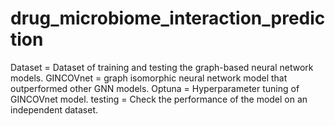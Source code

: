 # drug_microbiome_interaction_prediction
Dataset = Dataset of training and testing the graph-based neural network models.
GINCOVnet = graph isomorphic neural network model that outperformed other GNN models.
Optuna = Hyperparameter tuning of GINCOVnet model.
testing = Check the performance of the model on an independent dataset. 
